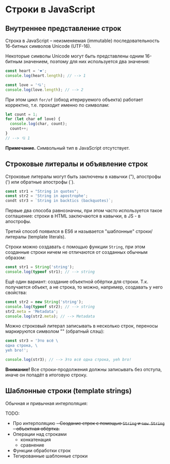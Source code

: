 # Строки в JavaScript

## Внутреннее представление строк

Строка в JavaScript – неизменяемая (immutable) последовательность 16-битных символов Unicode (UTF-16).

Некоторые символы Unicode могут быть представлены одним 16-битным значением, поэтому для них используется два значения:

```js
const heart = '❤';
console.log(heart.length); // --> 1

const love = '💘';
console.log(love.length); // --> 2
```

При этом цикл `for/of` (обход итерируемого объекта) работает корректно, т.е. проходит именно по символам:

```js
let count = 1;
for (let char of love) {
  console.log(char, count);
  count++;
}
// --> 💘 1
```

**Примечание.** Символьный тип в JavaScript отсутствует.

## Строковые литералы и объявление строк

Строковые литералы могут быть заключены в кавычки ("), апострофы (') или обратные апострофы (`).

```js
const str1 = "String in quotes";
const str2 = 'String in apostrophe';
condt str3 = `String in backtics (backquotes)`;
```

Первые два способа равнозначны, при этом часто используется такое соглашение: строки в HTML заключаются в кавычки, в JS - в апострофы.

Третий способ появился в ES6 и называется "шаблонные" строки/литералы (template literals).

Строки можно создавать с помощью функции `String`, при этом созданные строки ничем не отличаются от созданных обычным образом:

```js
const str1 = String('string');
console.log(typeof str1); // --> string
```

Ещё один вариант: создание объектной обёртки для строки. Т.к. получается объект, а не строка, то можно, например, создавать у него свойства:

```js
const str2 = new String('string');
console.log(typeof str2); // --> string
str2.meta = 'Metadata';
console.log(str2.meta); // --> Metadata
```

Можно строковый литерал записывать в несколько строк, переносы маркируются символом "\" (обратный слэш):

```js
const str3 = 'Это всё \
одна строка, \
yeh bro!';

console.log(str3); // --> Это всё одна строка, yeh bro!
```

**Внимание!** Все строки-продолжения должны записывать без отступа, иначе он попадёт в итоговую строку.

## Шаблонные строки (template strings)

Обычная и привычная интерполяция:

TODO:

- Про интерполяцию
  ~~- Создание строк с помощью `String` и `new String` - объектная обёртка.~~
- Операции над строками
  - конкатенация
  - сравнение
- Функции обработки строк
- Тегированные шаблонные строки 

